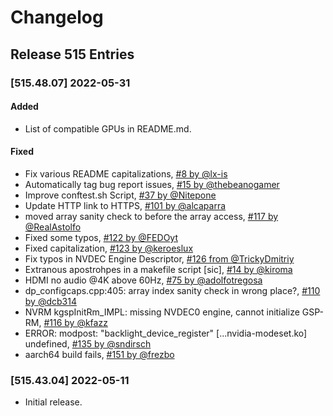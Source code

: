 # Changelog

## Release 515 Entries

### [515.48.07] 2022-05-31

#### Added

- List of compatible GPUs in README.md.

#### Fixed

- Fix various README capitalizations, [#8 by @lx-is](https://github.com/NVIDIA/open-gpu-kernel-modules/pull/8)
- Automatically tag bug report issues, [#15 by @thebeanogamer](https://github.com/NVIDIA/open-gpu-kernel-modules/pull/15)
- Improve conftest.sh Script, [#37 by @Nitepone](https://github.com/NVIDIA/open-gpu-kernel-modules/pull/37)
- Update HTTP link to HTTPS, [#101 by @alcaparra](https://github.com/NVIDIA/open-gpu-kernel-modules/pull/101)
- moved array sanity check to before the array access, [#117 by @RealAstolfo](https://github.com/NVIDIA/open-gpu-kernel-modules/pull/117)
- Fixed some typos, [#122 by @FEDOyt](https://github.com/NVIDIA/open-gpu-kernel-modules/pull/122)
- Fixed capitalization, [#123 by @keroeslux](https://github.com/NVIDIA/open-gpu-kernel-modules/pull/123)
- Fix typos in NVDEC Engine Descriptor, [#126 from @TrickyDmitriy](https://github.com/NVIDIA/open-gpu-kernel-modules/pull/126)
- Extranous apostrohpes in a makefile script [sic], [#14 by @kiroma](https://github.com/NVIDIA/open-gpu-kernel-modules/issues/14)
- HDMI no audio @4K above 60Hz, [#75 by @adolfotregosa](https://github.com/NVIDIA/open-gpu-kernel-modules/issues/75)
- dp_configcaps.cpp:405: array index sanity check in wrong place?, [#110 by @dcb314](https://github.com/NVIDIA/open-gpu-kernel-modules/issues/110)
- NVRM kgspInitRm_IMPL: missing NVDEC0 engine, cannot initialize GSP-RM, [#116 by @kfazz](https://github.com/NVIDIA/open-gpu-kernel-modules/issues/116)
- ERROR: modpost: "backlight_device_register" [...nvidia-modeset.ko] undefined, [#135 by @sndirsch](https://github.com/NVIDIA/open-gpu-kernel-modules/issues/135)
- aarch64 build fails, [#151 by @frezbo](https://github.com/NVIDIA/open-gpu-kernel-modules/issues/151)

### [515.43.04] 2022-05-11

- Initial release.

